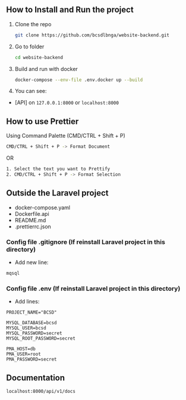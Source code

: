 ## How to Install and Run the project

1. Clone the repo
    ```sh
    git clone https://github.com/bcsdlbnga/website-backend.git
    ```
2. Go to folder
    ```sh
    cd website-backend
    ```
3. Build and run with docker
    ```sh
    docker-compose --env-file .env.docker up --build
    ```
4. You can see:

-   [API] on `127.0.0.1:8000` or `localhost:8000`

## How to use Prettier

Using Command Palette (CMD/CTRL + Shift + P)

```sh
CMD/CTRL + Shift + P -> Format Document
```

OR

```sh
1. Select the text you want to Prettify
2. CMD/CTRL + Shift + P -> Format Selection
```

## Outside the Laravel project

-   docker-compose.yaml
-   Dockerfile.api
-   README.md
-   .prettierrc.json

### Config file .gitignore (If reinstall Laravel project in this directory)

-   Add new line:

```sh
mqsql
```

### Config file .env (If reinstall Laravel project in this directory)

-   Add lines:

```env
PROJECT_NAME="BCSD"

MYSQL_DATABASE=bcsd
MYSQL_USER=bcsd
MYSQL_PASSWORD=secret
MYSQL_ROOT_PASSWORD=secret

PMA_HOST=db
PMA_USER=root
PMA_PASSWORD=secret
```

## Documentation

```
localhost:8000/api/v1/docs
```

